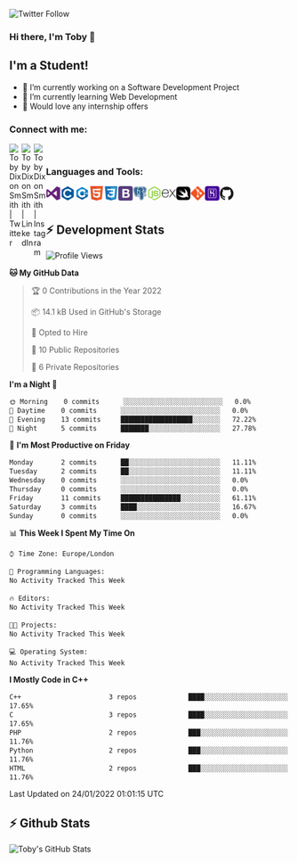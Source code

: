 ![Twitter Follow](https://img.shields.io/twitter/follow/TobyDixonSmith1?color=1DA1FA&logo=Twitter&style=for-the-badge)
### Hi there, I'm Toby 👋

## I'm a Student!
- 🔭 I’m currently working on a Software Development Project
- 🌱 I’m currently learning Web Development
- 💬 Would love any internship offers

### Connect with me:

[<img align="left" alt="Toby Dixon Smith | Twitter" width="22px" src="https://cdn.jsdelivr.net/npm/simple-icons@v3/icons/twitter.svg" />][twitter]
[<img align="left" alt="Toby Dixon Smith | LinkedIn" width="22px" src="https://cdn.jsdelivr.net/npm/simple-icons@v3/icons/linkedin.svg" />][linkedin]
[<img align="left" alt="Toby Dixon Smith | Instagram" width="22px" src="https://cdn.jsdelivr.net/npm/simple-icons@v3/icons/instagram.svg" />][instagram]

[twitter]: https://twitter.com/TobyDixonSmith1
[instagram]: https://www.instagram.com/toby_ds1/
[linkedin]: https://www.linkedin.com/in/toby-dixon-smith-4734331a3/

<br />

### Languages and Tools:

<img align="left" alt="Visual Studio Code" title="Visual Studio Code" width="26px" src="logos/visualstudio.png" />
<img align="left" alt="C" title="C" width="26px" src="logos/c.png" />
<img align="left" alt="C++" title="C++" width="26px" src="logos/c-plus.png" />
<img align="left" alt="HTML5"title="HTML 5" width="26px" src="logos/html.png" />
<img align="left" alt="CSS3" title="CSS 3" width="26px" src="logos/css3.png" />
<img align="left" alt="BootStrap" title="BootStrap" width="26px" src="logos/bootstrap.png" />
<img align="left" alt="PostgresSQL" title="PostgresSPQ" width="26px" src="logos/postgresql.png" />
<img align="left" alt="Node JS" title="Node JS" width="26px" src="logos/node-js.png" />
<img align="left" alt="Express" title="Express" width="26px" src="logos/express.png" />
<img align="left" alt="Swift" title="Swift" width="26px" src="logos/swift.png" />
<img align="left" alt="Git" title="Git" width="26px" src="logos/git.png" />
<img align="left" alt="Heroku" title="Heroku" width="26px" src="logos/heroku.png" />
<img align="left" alt="GitHub" title="GitHub" width="26px" src="logos/github.png" />
<br />
<br />

## :zap: Development Stats

<!--START_SECTION:waka-->
![Profile Views](http://img.shields.io/badge/Profile%20Views-0-blue)

**🐱 My GitHub Data** 

> 🏆 0 Contributions in the Year 2022
 > 
> 📦 14.1 kB Used in GitHub's Storage 
 > 
> 💼 Opted to Hire
 > 
> 📜 10 Public Repositories 
 > 
> 🔑 6 Private Repositories  
 > 
**I'm a Night 🦉** 

```text
🌞 Morning    0 commits      ░░░░░░░░░░░░░░░░░░░░░░░░░   0.0% 
🌆 Daytime    0 commits      ░░░░░░░░░░░░░░░░░░░░░░░░░   0.0% 
🌃 Evening    13 commits     ██████████████████░░░░░░░   72.22% 
🌙 Night      5 commits      ███████░░░░░░░░░░░░░░░░░░   27.78%

```
📅 **I'm Most Productive on Friday** 

```text
Monday       2 commits      ██░░░░░░░░░░░░░░░░░░░░░░░   11.11% 
Tuesday      2 commits      ██░░░░░░░░░░░░░░░░░░░░░░░   11.11% 
Wednesday    0 commits      ░░░░░░░░░░░░░░░░░░░░░░░░░   0.0% 
Thursday     0 commits      ░░░░░░░░░░░░░░░░░░░░░░░░░   0.0% 
Friday       11 commits     ███████████████░░░░░░░░░░   61.11% 
Saturday     3 commits      ████░░░░░░░░░░░░░░░░░░░░░   16.67% 
Sunday       0 commits      ░░░░░░░░░░░░░░░░░░░░░░░░░   0.0%

```


📊 **This Week I Spent My Time On** 

```text
⌚︎ Time Zone: Europe/London

💬 Programming Languages: 
No Activity Tracked This Week

🔥 Editors: 
No Activity Tracked This Week

🐱‍💻 Projects: 
No Activity Tracked This Week

💻 Operating System: 
No Activity Tracked This Week

```

**I Mostly Code in C++** 

```text
C++                      3 repos             ████░░░░░░░░░░░░░░░░░░░░░   17.65% 
C                        3 repos             ████░░░░░░░░░░░░░░░░░░░░░   17.65% 
PHP                      2 repos             ███░░░░░░░░░░░░░░░░░░░░░░   11.76% 
Python                   2 repos             ███░░░░░░░░░░░░░░░░░░░░░░   11.76% 
HTML                     2 repos             ███░░░░░░░░░░░░░░░░░░░░░░   11.76%

```



 Last Updated on 24/01/2022 01:01:15 UTC
<!--END_SECTION:waka-->

## :zap: Github Stats

<img align="left" alt="Toby's GitHub Stats" src="http://github-readme-stats.tobyds.vercel.app/api?username=TobyDS&hide=stars,contribs&show_icons=true&theme=dark&hide_border=true" />
